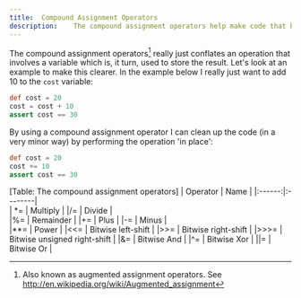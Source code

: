 ```yaml
---
title:	Compound Assignment Operators
description:	The compound assignment operators help make code that bit more compact by performing an operation in-place.
---
```


The compound assignment operators[^aug] really just conflates an operation that involves a variable which is, it turn, used to store the result. Let's look at an example to make this clearer. In the example below I really just want to add 10 to the `cost` variable:

```groovy
def cost = 20
cost = cost + 10
assert cost == 30
```

By using a compound assignment operator I can clean up the code (in a very minor way) by performing the operation 'in place':

```groovy
def cost = 20
cost += 10
assert cost == 30
```

[Table: The compound assignment operators]
| Operator | Name	| 
|:------:|:--------|  
| \*=      	| Multiply	| 
|/=   	| Divide	|  
|%=      	| Remainder	| 
|+=      	| Plus	| 
|-=      	| Minus	|  
|**=	| Power	| 
|<<=     	| Bitwise left-shift	| 
|\>>=    	| Bitwise right-shift	| 
|\>>>=  	| Bitwise unsigned right-shift	| 
|&=      	| Bitwise And	| 
|^=      	| Bitwise Xor	| 
|\|=     	| Bitwise Or	|  

[^aug]: Also known as augmented assignment operators. See <http://en.wikipedia.org/wiki/Augmented_assignment>